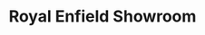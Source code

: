 ---
title: "Royal Enfield Showroom"
url: /thiruvananthapuram/royal-enfield-showroom/
shop: motorcycle
---